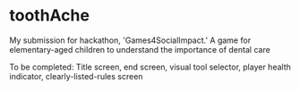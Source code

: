 # toothAche
My submission for hackathon, 'Games4SocialImpact.'
  A game for elementary-aged children to understand the importance of dental care

To be completed:
  Title screen, end screen, visual tool selector, player health indicator, clearly-listed-rules screen
